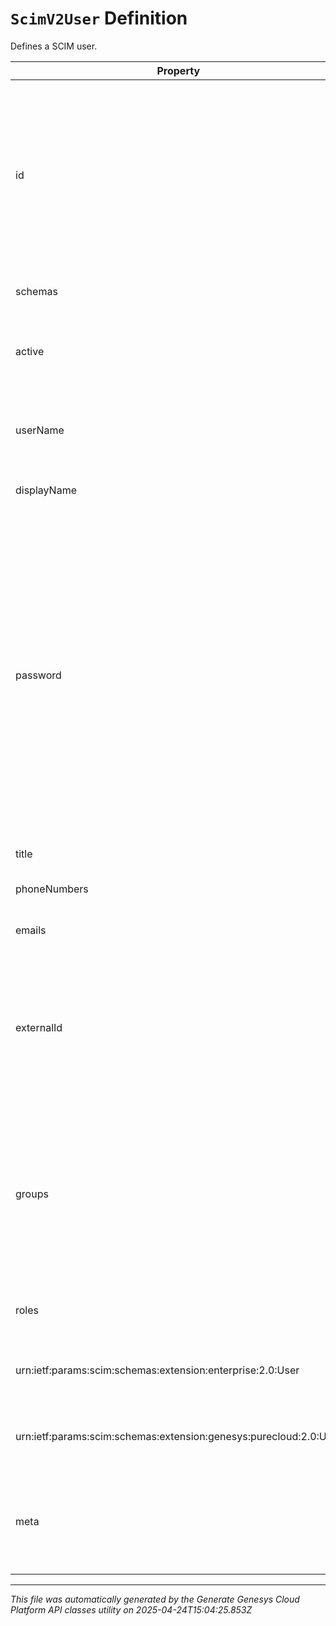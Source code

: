 # `ScimV2User` Definition

Defines a SCIM user.

| Property | Type | Required | Description |
|----------|------|----------|-------------|
| id | `string` | No | The ID of the SCIM resource. Set by the service provider. "caseExact" is set to "true". "mutability" is set to "readOnly". "returned" is set to "always". |
| schemas | `string[]` | No | The list of supported schemas. |
| active | `boolean` | No | Indicates whether the user's administrative status is active. |
| userName | `string` | No | The user's Genesys Cloud email address. Must be unique. |
| displayName | `string` | No | The display name of the user. |
| password | `string` | No | The new password for the Genesys Cloud user. Does not return an existing password. When creating a user, if a password is not supplied, then a password will be randomly generated that is 40 characters in length and contains five characters from each of the password policy groups. |
| title | `string` | No | The user's title. |
| phoneNumbers | [`ScimPhoneNumber[]`](scimphonenumber-definition.md) | No | The list of the user's phone numbers. |
| emails | [`ScimEmail[]`](scimemail-definition.md) | No | The list of the user's email addresses. |
| externalId | `string` | No | The external ID of the user. Set by the provisioning client. "caseExact" is set to "true". "mutability" is set to "readWrite". |
| groups | [`ScimV2GroupReference[]`](scimv2groupreference-definition.md) | No | The list of groups that the user is a member of. This list is immutable per SCIM RFC and may only be updated using the GROUPS resource endpoint. |
| roles | [`ScimUserRole[]`](scimuserrole-definition.md) | No | The list of roles assigned to the user. |
| urn:ietf:params:scim:schemas:extension:enterprise:2.0:User | [`ScimV2EnterpriseUser`](scimv2enterpriseuser-definition.md) | No | The URI of the schema for the enterprise user. |
| urn:ietf:params:scim:schemas:extension:genesys:purecloud:2.0:User | [`ScimUserExtensions`](scimuserextensions-definition.md) | No | The URI of the schema for the Genesys Cloud user. |
| meta | [`ScimMetadata`](scimmetadata-definition.md) | No | The metadata of the SCIM resource. Metadata is defined as immutable per SCIM RFC. |

---

*This file was automatically generated by the Generate Genesys Cloud Platform API classes utility on 2025-04-24T15:04:25.853Z*